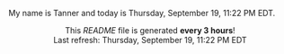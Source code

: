 My name is Tanner and today is Thursday, September 19, 11:22 PM EDT.

<p align="center">This <i>README</i> file is generated <b>every 3 hours</b>!</br>Last refresh: Thursday, September 19, 11:22 PM EDT<br /></p>
